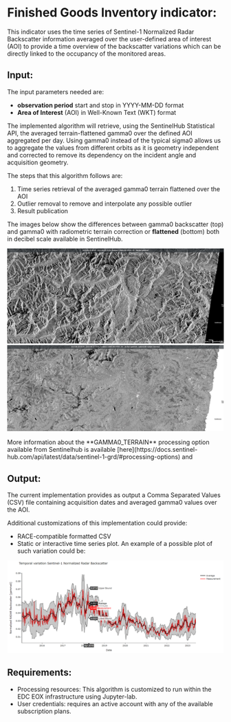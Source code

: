 
# Finished Goods Inventory indicator: 
This indicator uses the time series of Sentinel-1 Normalized Radar Backscatter information averaged over the user-defined area of interest (AOI) to provide a time overview of the backscatter variations which can be directly linked to the occupancy of the monitored areas.

## Input:
The input parameters needed are:
- **observation period** start and stop in YYYY-MM-DD format
- **Area of Interest** (AOI) in Well-Known Text (WKT) format

The implemented algorithm will retrieve, using the SentinelHub Statistical API, the averaged terrain-flattened gamma0 over the defined AOI aggregated per day. Using gamma0 instead of the typical sigma0 allows us to aggregate the values from different orbits as it is geometry independent and corrected to remove its dependency on the incident angle and acquisition geometry.

The steps that this algorithm follows are:
1. Time series retrieval of the averaged gamma0 terrain flattened over the AOI
2. Outlier removal to remove and interpolate any possible outlier
3. Result publication 

The images below show the differences between gamma0 backscatter (top) and gamma0 with radiometric terrain correction or **flattened** (bottom) both in decibel scale available in SentinelHub.
<p><center> <img src="images/gamma0_comparison_sentinelhub.jpg" width="700"/> </p></center>
More information about the **GAMMA0_TERRAIN** processing option available from Sentinelhub is available [here](https://docs.sentinel-hub.com/api/latest/data/sentinel-1-grd/#processing-options) and 


## Output: 
The current implementation provides as output a Comma Separated Values (CSV) file containing acquisition dates and averaged gamma0 values over the AOI.

Additional customizations of this implementation could provide:
- RACE-compatible formatted CSV
- Static or interactive time series plot. An example of a possible plot of such variation could be: 
<p><center> <img src="images/E8_ts_sample.png" width="700"/> </p></center>

## Requirements:
- Processing resources: This algorithm is customized to run within the EDC EOX infrastructure using Jupyter-lab.
- User credentials: requires an active account with any of the available subscription plans.
